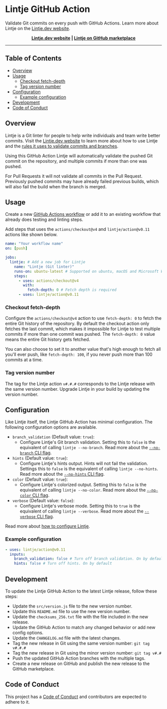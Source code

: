 # Lintje GitHub Action

Validate Git commits on every push with GitHub Actions. Learn more about Lintje
on the [Lintje.dev website][website].

<div align="center">
  <b><a href="https://lintje.dev">Lintje.dev website</a> | <a href="https://github.com/marketplace/actions/lintje">Lintje on GitHub marketplace</a></b>
</div>

---

## Table of Contents

- [Overview](#overview)
- [Usage](#usage)
    - [Checkout fetch-depth](#checkout-fetch-depth)
    - [Tag version number](#tag-version-number)
- [Configuration](#configuration)
    - [Example configuration](#example-configuration)
- [Development](#development)
- [Code of Conduct](#code-of-conduct)

## Overview

Lintje is a Git linter for people to help write individuals and team write
better commits. Visit the [Lintje.dev website][website] to learn more about how
to use Lintje and the [rules it uses to validate commits and
branches](https://lintje.dev/docs/rules/).

Using this GitHub Action Lintje will automatically validate the pushed Git
commit on the repository, and multiple commits if more than one was pushed.

For Pull Requests it will not validate all commits in the Pull Request.
Previously pushed commits may have already failed previous builds, which will
also fail the build when the branch is merged.

## Usage

Create a new [GitHub Actions
workflow](https://docs.github.com/en/actions/quickstart) or add it to an
existing workflow that already does testing and linting steps.

Add steps that uses the `actions/checkout@v4` and
`lintje/action@v0.11` actions like shown below.

```yaml
name: "Your workflow name"
on: [push]

jobs:
  lintje: # Add a new job for Lintje
    name: "Lintje (Git linter)"
    runs-on: ubuntu-latest # Supported on ubuntu, macOS and Microsoft Windows
    steps:
      - uses: actions/checkout@v4
        with:
          fetch-depth: 0 # Fetch depth is required
      - uses: lintje/action@v0.11
```

### Checkout fetch-depth

Configure the `actions/checkout@v4` action to use `fetch-depth: 0` to fetch the
entire Git history of the repository. By default the checkout action only
fetches the last commit, which makes it impossible for Lintje to test multiple
commits if more than one commit was pushed. The `fetch-depth: 0` value means
the entire Git history gets fetched.

You can also choose to set it to another value that's high enough to fetch all
you'll ever push, like `fetch-depth: 100`, if you never push more than 100
commits at a time.

### Tag version number

The tag for the Lintje action `v#.#.#` corresponds to the Lintje release with
the same version number. Upgrade Lintje in your build by updating the version
number.

## Configuration

Like Lintje itself, the Lintje GitHub Action has minimal configuration.
The following configuration options are available.

- `branch_validation` (Default value: `true`):
    - Configure Lintje's Git branch validation.
      Setting this to `false` is the equivalent of calling `lintje --no-branch`.
      Read more about the [`--no-branch` CLI
      flag](https://lintje.dev/docs/usage/#branch-validation).
- `hints` (Default value: `true`):
    - Configure Lintje's hints output. Hints will not fail the validation.
      Settings this to `false` is the equivalent of calling `lintje --no-hints`.
      Read more about the [`--no-hints` CLI
      flag](https://lintje.dev/docs/usage/#hints).
- `color` (Default value: `true`):
    - Configure Lintje's colorized output.
      Setting this to `false` is the equivalent of calling `lintje --no-color`.
      Read more about the [`--no-color` CLI
      flag](https://lintje.dev/docs/usage/#colorized-output).
- `verbose` (Default value: `false`):
    - Configure Lintje's verbose mode.
      Setting this to `true` is the equivalent of calling `lintje --verbose`.
      Read more about the [`--verbose` CLI
      flag](https://lintje.dev/docs/usage/#verbose-output).

Read more about [how to configure
Lintje](https://lintje.dev/docs/configuration/).

### Example configuration

```yaml
- uses: lintje/action@v0.11
  inputs:
    branch_validation: false # Turn off branch validation. On by default
    hints: false # Turn off hints. On by default
```

## Development

To update the Lintje GitHub Action to the latest Lintje release, follow these
steps:

- Update the `src/version.js` file to the new version number.
- Update this `README.md` file to use the new version number.
- Update the `checksums_256.txt` file with the file included in the new release.
- Update the GitHub Action to match any changed behavior or add new config
  options.
- Update the `CHANGELOG.md` file with the latest changes.
- Tag the new release in Git using the same version number: `git tag v#.#.#`
- Tag the new release in Git using the minor version number: `git tag v#.#`
- Push the updated GitHub Action branches with the multiple tags.
- Create a new release on GitHub and publish the new release to the
  GitHub marketplace.

## Code of Conduct

This project has a [Code of Conduct](CODE_OF_CONDUCT.md) and contributors are
expected to adhere to it.

[website]: https://lintje.dev
[installation]: https://lintje.dev/docs/installation/

